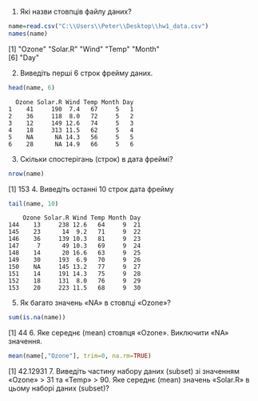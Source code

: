 1.	Які назви стовпців файлу даних?
```r
name=read.csv("C:\\Users\\Peter\\Desktop\\hw1_data.csv")
names(name)
```
[1] "Ozone"   "Solar.R" "Wind"    "Temp"    "Month"  
[6] "Day"

2.	Виведіть перші 6 строк фрейму даних.
```r
head(name, 6)
```
  
```
  Ozone Solar.R Wind Temp Month Day
1    41     190  7.4   67     5   1
2    36     118  8.0   72     5   2
3    12     149 12.6   74     5   3
4    18     313 11.5   62     5   4
5    NA      NA 14.3   56     5   5
6    28      NA 14.9   66     5   6
```
3.	Скільки спостерігань (строк) в дата фреймі?
```r
nrow(name)
```
[1] 153
4.	Виведіть останні 10 строк дата фрейму
```r
tail(name, 10)
```
```
    Ozone Solar.R Wind Temp Month Day
144    13     238 12.6   64     9  21
145    23      14  9.2   71     9  22
146    36     139 10.3   81     9  23
147     7      49 10.3   69     9  24
148    14      20 16.6   63     9  25
149    30     193  6.9   70     9  26
150    NA     145 13.2   77     9  27
151    14     191 14.3   75     9  28
152    18     131  8.0   76     9  29
153    20     223 11.5   68     9  30
```
5.	Як багато значень «NA» в стовпці «Ozone»?
```r
sum(is.na(name))
```
[1] 44
6.	Яке середнє (mean) стовпця «Ozone». Виключити «NA» значення.
```r
mean(name[,"Ozone"], trim=0, na.rm=TRUE)
```
[1] 42.12931
7.	Виведіть частину набору даних (subset) зі значенням «Ozone» > 31 та «Temp» > 90. Яке середнє (mean) значень «Solar.R» в цьому наборі даних (subset)?
